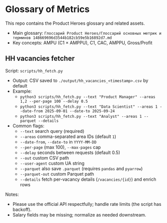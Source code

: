 # Glossary of Metrics

This repo contains the Product Heroes glossary and related assets.

- Main glossary: `Глоссарий Product Heroes/Глоссарий основных метрик и терминов 148669696d3544b182cb59e5b16892d7.md`
- Key concepts: AMPU (C1 × AMPPU), C1, CAC, AMPPU, Gross/Profit

## HH vacancies fetcher

Script: `scripts/hh_fetch.py`

- Output: CSV saved to `./output/hh_vacancies_<timestamp>.csv` by default
- Example:
  - `python3 scripts/hh_fetch.py --text "Product Manager" --areas 1,2 --per-page 100 --delay 0.5`
  - `python3 scripts/hh_fetch.py --text "Data Scientist" --areas 1 --date-from 2025-09-01 --date-to 2025-09-24`
  - `python3 scripts/hh_fetch.py --text "Analyst" --areas 1 --parquet --details`
- Common flags:
  - `--text` search query (required)
  - `--areas` comma-separated area IDs (default `1`)
  - `--date-from`, `--date-to` in `YYYY-MM-DD`
  - `--per-page` (max 100), `--max-pages` cap
  - `--delay` seconds between requests (default 0.5)
  - `--out` custom CSV path
  - `--user-agent` custom UA string
  - `--parquet` also save `.parquet` (requires `pandas` and `pyarrow`)
  - `--parquet-out` custom Parquet path
  - `--details` fetch per-vacancy details (`/vacancies/{id}`) and enrich rows

Notes:
- Please use the official API respectfully; handle rate limits (the script has backoff).
- Salary fields may be missing; normalize as needed downstream.

